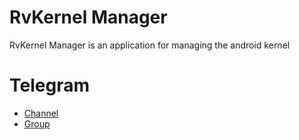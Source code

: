 # RvKernel Manager
RvKernel Manager is an application for managing the android kernel

# Telegram
- [Channel](https://t.me/rveupdate)
- [Group](https://t.me/rvegroup)
